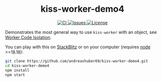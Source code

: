 <h1 align="center">kiss-worker-demo4</h1>
<p align="center">
  <a href="https://github.com/andreashuber69/kiss-worker-demo4/actions/workflows/ci.yml">
    <img src="https://github.com/andreashuber69/kiss-worker-demo4/actions/workflows/ci.yml/badge.svg" alt="CI">
  </a>
  <a href="https://github.com/andreashuber69/kiss-worker-demo4/issues">
    <img src="https://img.shields.io/github/issues-raw/andreashuber69/kiss-worker-demo4.svg" alt="Issues">
  </a>
  <a href="https://github.com/andreashuber69/kiss-worker-demo4/blob/develop/LICENSE">
    <img src="https://img.shields.io/github/license/andreashuber69/kiss-worker-demo4.svg" alt="License">
  </a>
</p>

Demonstrates the most general way to use `kiss-worker` with an object, see
[Worker Code Isolation](https://www.npmjs.com/package/kiss-worker#worker-code-isolation).

You can play with this on [StackBlitz](https://stackblitz.com/~/github.com/andreashuber69/kiss-worker-demo4) or on
your computer (requires [node](https://nodejs.org/en/download) >=18.18):

```bash
git clone https://github.com/andreashuber69/kiss-worker-demo4.git
cd kiss-worker-demo4
npm install
npm start
```
